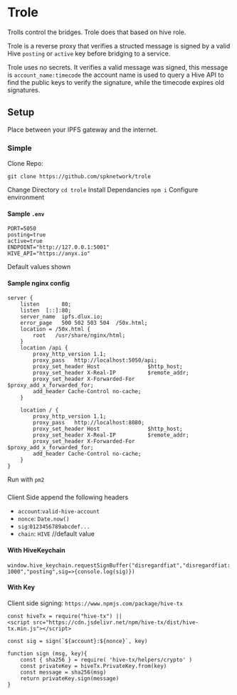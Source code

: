 # Trole

Trolls control the bridges. Trole does that based on hive role.

Trole is a reverse proxy that verifies a structed message is signed by a valid Hive `posting` or `active` key before bridging to a service. 

Trole uses no secrets. It verifies a valid message was signed, this message is `account_name:timecode` the account name is used to query a Hive API to find the public keys to verify the signature, while the timecode expires old signatures. 

## Setup

Place between your IPFS gateway and the internet.

### Simple

Clone Repo:

`git clone https://github.com/spknetwork/trole`

Change Directory `cd trole`
Install Dependancies `npm i`
Configure environment

#### Sample `.env`

```
PORT=5050
posting=true
active=true
ENDPOINT="http://127.0.0.1:5001"
HIVE_API="https://anyx.io"
```

Default values shown

#### Sample nginx config

```
server {
    listen       80;
    listen  [::]:80;
    server_name  ipfs.dlux.io;
    error_page   500 502 503 504  /50x.html;
    location = /50x.html {
        root   /usr/share/nginx/html;
    }
    location /api {
        proxy_http_version 1.1;
        proxy_pass   http://localhost:5050/api;
        proxy_set_header Host               $http_host;
        proxy_set_header X-Real-IP          $remote_addr;
        proxy_set_header X-Forwarded-For    $proxy_add_x_forwarded_for;
        add_header Cache-Control no-cache;
    }

    location / {
        proxy_http_version 1.1;
        proxy_pass   http://localhost:8080;
        proxy_set_header Host               $http_host;
        proxy_set_header X-Real-IP          $remote_addr;
        proxy_set_header X-Forwarded-For    $proxy_add_x_forwarded_for;
        add_header Cache-Control no-cache;
    }
}
```
Run with `pm2`

###

Client Side append the following headers

* `account`:`valid-hive-account`
* `nonce`: `Date.now()`
* `sig`:`0123456789abcdef...`
* `chain`: `HIVE` //default value

#### With HiveKeychain
`window.hive_keychain.requestSignBuffer("disregardfiat","disregardfiat:1000","posting",sig=>{console.log(sig)})`

#### With Key
Client side signing:
`https://www.npmjs.com/package/hive-tx`
```
const hiveTx = require("hive-tx") || 
<script src="https://cdn.jsdelivr.net/npm/hive-tx/dist/hive-tx.min.js"></script>

const sig = sign(`${account}:${nonce}`, key)

function sign (msg, key){
    const { sha256 } = require( 'hive-tx/helpers/crypto' )
    const privateKey = hiveTx.PrivateKey.from(key)
    const message = sha256(msg)
    return privateKey.sign(message)
}
```
